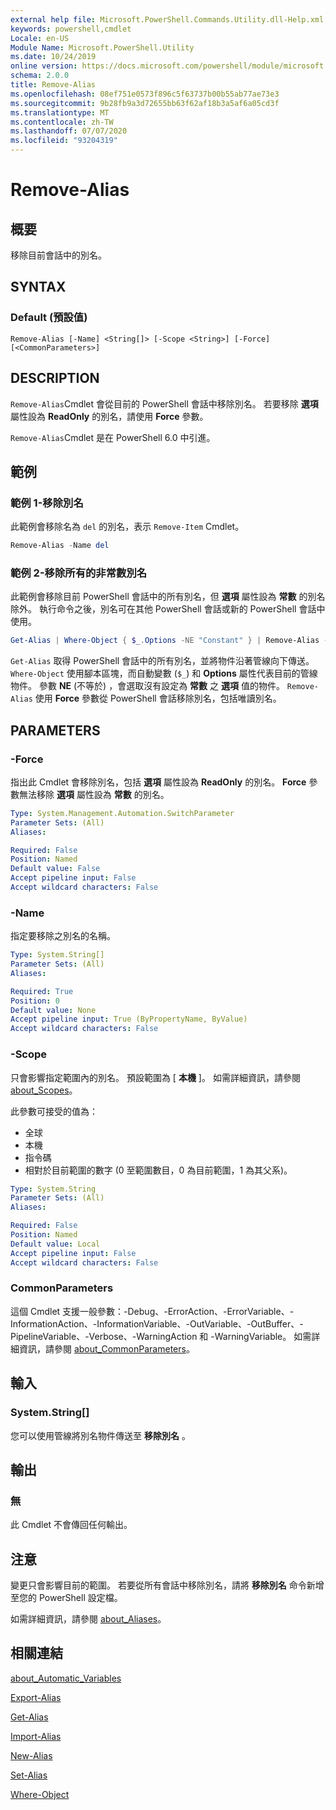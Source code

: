 ```yaml
---
external help file: Microsoft.PowerShell.Commands.Utility.dll-Help.xml
keywords: powershell,cmdlet
Locale: en-US
Module Name: Microsoft.PowerShell.Utility
ms.date: 10/24/2019
online version: https://docs.microsoft.com/powershell/module/microsoft.powershell.utility/remove-alias?view=powershell-6&WT.mc_id=ps-gethelp
schema: 2.0.0
title: Remove-Alias
ms.openlocfilehash: 08ef751e0573f896c5f63737b00b55ab77ae73e3
ms.sourcegitcommit: 9b28fb9a3d72655bb63f62af18b3a5af6a05cd3f
ms.translationtype: MT
ms.contentlocale: zh-TW
ms.lasthandoff: 07/07/2020
ms.locfileid: "93204319"
---
```

# Remove-Alias

## 概要
移除目前會話中的別名。

## SYNTAX

### Default (預設值)

```
Remove-Alias [-Name] <String[]> [-Scope <String>] [-Force] [<CommonParameters>]
```

## DESCRIPTION

`Remove-Alias`Cmdlet 會從目前的 PowerShell 會話中移除別名。 若要移除 **選項** 屬性設為 **ReadOnly** 的別名，請使用 **Force** 參數。

`Remove-Alias`Cmdlet 是在 PowerShell 6.0 中引進。

## 範例

### 範例 1-移除別名

此範例會移除名為 `del` 的別名，表示 `Remove-Item` Cmdlet。

```powershell
Remove-Alias -Name del
```

### 範例 2-移除所有的非常數別名

此範例會移除目前 PowerShell 會話中的所有別名，但 **選項** 屬性設為 **常數** 的別名除外。 執行命令之後，別名可在其他 PowerShell 會話或新的 PowerShell 會話中使用。

```powershell
Get-Alias | Where-Object { $_.Options -NE "Constant" } | Remove-Alias -Force
```

`Get-Alias` 取得 PowerShell 會話中的所有別名，並將物件沿著管線向下傳送。
`Where-Object` 使用腳本區塊，而自動變數 (`$_`) 和 **Options** 屬性代表目前的管線物件。 參數 **NE** (不等於) ，會選取沒有設定為 **常數** 之 **選項** 值的物件。 `Remove-Alias` 使用 **Force** 參數從 PowerShell 會話移除別名，包括唯讀別名。

## PARAMETERS

### -Force

指出此 Cmdlet 會移除別名，包括 **選項** 屬性設為 **ReadOnly** 的別名。 **Force** 參數無法移除 **選項** 屬性設為 **常數** 的別名。

```yaml
Type: System.Management.Automation.SwitchParameter
Parameter Sets: (All)
Aliases:

Required: False
Position: Named
Default value: False
Accept pipeline input: False
Accept wildcard characters: False
```

### -Name

指定要移除之別名的名稱。

```yaml
Type: System.String[]
Parameter Sets: (All)
Aliases:

Required: True
Position: 0
Default value: None
Accept pipeline input: True (ByPropertyName, ByValue)
Accept wildcard characters: False
```

### -Scope

只會影響指定範圍內的別名。 預設範圍為 [ **本機** ]。 如需詳細資訊，請參閱 [about_Scopes](../microsoft.powershell.core/about/about_scopes.md)。

此參數可接受的值為：

- 全球
- 本機
- 指令碼
- 相對於目前範圍的數字 (0 至範圍數目，0 為目前範圍，1 為其父系)。

```yaml
Type: System.String
Parameter Sets: (All)
Aliases:

Required: False
Position: Named
Default value: Local
Accept pipeline input: False
Accept wildcard characters: False
```

### CommonParameters

這個 Cmdlet 支援一般參數：-Debug、-ErrorAction、-ErrorVariable、-InformationAction、-InformationVariable、-OutVariable、-OutBuffer、-PipelineVariable、-Verbose、-WarningAction 和 -WarningVariable。 如需詳細資訊，請參閱 [about_CommonParameters](https://go.microsoft.com/fwlink/?LinkID=113216)。

## 輸入

### System.String[]

您可以使用管線將別名物件傳送至 **移除別名** 。

## 輸出

### 無

此 Cmdlet 不會傳回任何輸出。

## 注意

變更只會影響目前的範圍。 若要從所有會話中移除別名，請將 **移除別名** 命令新增至您的 PowerShell 設定檔。

如需詳細資訊，請參閱 [about_Aliases](../microsoft.powershell.core/about/about_aliases.md)。

## 相關連結

[about_Automatic_Variables](../Microsoft.PowerShell.Core/About/about_Automatic_Variables.md)

[Export-Alias](Export-Alias.md)

[Get-Alias](Get-Alias.md)

[Import-Alias](Import-Alias.md)

[New-Alias](New-Alias.md)

[Set-Alias](Set-Alias.md)

[Where-Object](../Microsoft.PowerShell.Core/Where-Object.md)
